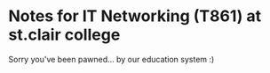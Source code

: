 # Notes for IT Networking (T861) at st.clair college
Sorry you've been pawned... by our education system :)
